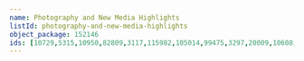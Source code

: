 ```yaml
---
name: Photography and New Media Highlights
listId: photography-and-new-media-highlights
object_package: 152146
ids: [10729,5315,10950,82809,3117,115982,105014,99475,3297,20009,10608,3231,45331,11913,3754,4137]
---
```



